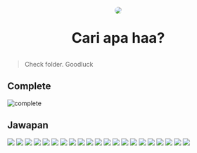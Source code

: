 <p align="center">
    <img style="border-radius: 999px; border: 3px solid white;" src="https://media.tenor.com/kHcmsxlKHEAAAAAM/rock-one-eyebrow-raised-rock-staring.gif"/>
</p>

<p align="center" style="font-size: 2rem; font-weight: bold;">Cari apa haa?</p>

> Check folder. Goodluck

## Complete

![complete](complete.jpeg)

## Jawapan

![](1.PNG)
![](2.PNG)
![](3.PNG)
![](4.PNG)
![](5.PNG)
![](6.PNG)
![](7.PNG)
![](8.PNG)
![](9.PNG)
![](10.PNG)
![](11.1.PNG)
![](11.2.PNG)
![](12.PNG)
![](13.PNG)
![](14.PNG)
![](15.PNG)
![](16.PNG)
![](17.PNG)
![](18.PNG)
![](19.PNG)
![](20.PNG)
